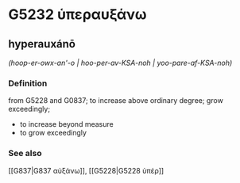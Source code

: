 # G5232 ὑπεραυξάνω

## hyperauxánō

_(hoop-er-owx-an'-o | hoo-per-av-KSA-noh | yoo-pare-af-KSA-noh)_

### Definition

from G5228 and G0837; to increase above ordinary degree; grow exceedingly; 

- to increase beyond measure
- to grow exceedingly

### See also

[[G837|G837 αὐξάνω]], [[G5228|G5228 ὑπέρ]]
